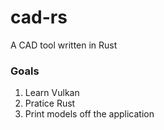 # cad-rs

A CAD tool written in Rust

### Goals

1. Learn Vulkan
2. Pratice Rust
3. Print models off the application




